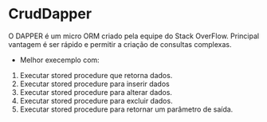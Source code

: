 # CrudDapper

O DAPPER é um micro ORM criado pela equipe do Stack OverFlow.
Principal vantagem é ser rápido e permitir a criação de consultas complexas.

- Melhor execemplo com:

1) Executar stored procedure que retorna dados.
2) Executar stored procedure para inserir dados
3) Executar stored procedure para alterar dados.
4) Executar stored procedure para excluir dados.
5) Executar stored procedure para retornar um parâmetro de saída.
